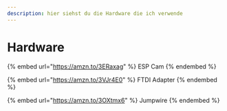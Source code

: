 ```yaml
---
description: hier siehst du die Hardware die ich verwende
---
```


# Hardware

{% embed url="https://amzn.to/3ERaxag" %}
ESP Cam
{% endembed %}

{% embed url="https://amzn.to/3VJr4E0" %}
FTDI Adapter
{% endembed %}

{% embed url="https://amzn.to/3OXtmx6" %}
Jumpwire
{% endembed %}
